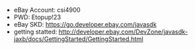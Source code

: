 - eBay Account: csi4900
- PWD: Etopup!23
- eBay SKD: https://go.developer.ebay.com/javasdk
- getting statted: http://developer.ebay.com/DevZone/javasdk-jaxb/docs/GettingStarted/GettingStarted.html
